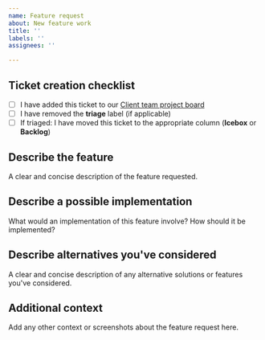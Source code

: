 ```yaml
---
name: Feature request
about: New feature work
title: ''
labels: ''
assignees: ''

---
```


## Ticket creation checklist

- [ ] I have added this ticket to our [Client team project board](https://github.com/Shopify/inbox-client/projects/11)
- [ ] I have removed the **triage** label (if applicable)
- [ ] If triaged: I have moved this ticket to the appropriate column (**Icebox** or **Backlog**)

## Describe the feature

A clear and concise description of the feature requested.

## Describe a possible implementation

What would an implementation of this feature involve? How should it be implemented?

## Describe alternatives you've considered

A clear and concise description of any alternative solutions or features you've considered.

## Additional context

Add any other context or screenshots about the feature request here.
